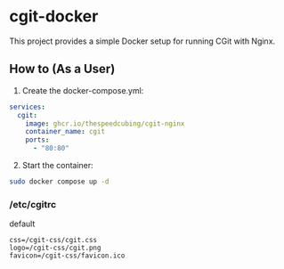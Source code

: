 # cgit-docker

This project provides a simple Docker setup for running CGit with Nginx.

## How to (As a User)

1. Create the docker-compose.yml:

```yaml
services:
  cgit:
    image: ghcr.io/thespeedcubing/cgit-nginx
    container_name: cgit
    ports:
      - "80:80"
```

2. Start the container:

```bash
sudo docker compose up -d
```

### /etc/cgitrc

default
```
css=/cgit-css/cgit.css
logo=/cgit-css/cgit.png
favicon=/cgit-css/favicon.ico
```
